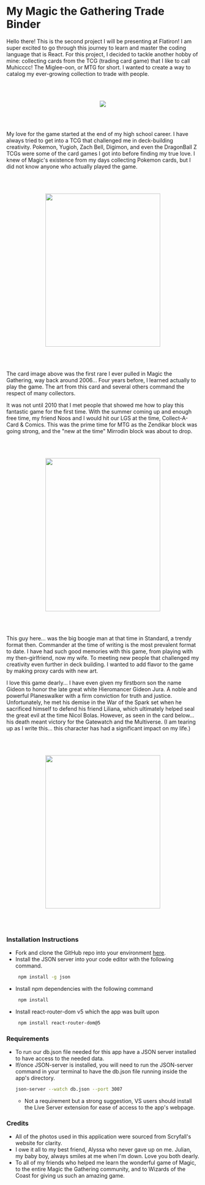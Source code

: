 # My Magic the Gathering Trade Binder
Hello there!
This is the second project I will be presenting at Flatiron! I am super excited to go through this journey to learn and master the coding language that is React. For this project, I decided to tackle another hobby of mine: collecting cards from the TCG (trading card game) that I like to call Muhicccc! The Miglee-oon, or MTG for short. I wanted to create a way to catalog my ever-growing collection to trade with people.

<br></br>
<p align="center">
<img src="https://media.tenor.com/zaDsuC1M3bIAAAAC/mtg-intro.gif">
</p>
<br></br>

My love for the game started at the end of my high school career. I have always tried to get into a TCG that challenged me in deck-building creativity. Pokemon, Yugioh, Zach Bell, Digimon, and even the DragonBall Z TCGs were some of the card games I got into before finding my true love. I knew of Magic's existence from my days collecting Pokemon cards, but I did not know anyone who actually played the game. 

<br></br>
<p align="center">
<img src="https://cards.scryfall.io/large/front/b/1/b11bdd7d-0b85-4b63-89c9-9e865c680bd4.jpg?1593275284" width="300" height="400">
</p>
<br></br>

The card image above was the first rare I ever pulled in Magic the Gathering, way back around 2006... Four years before, I learned actually to play the game. The art from this card and several others command the respect of many collectors. 

It was not until 2010 that I met people that showed me how to play this fantastic game for the first time. With the summer coming up and enough free time, my friend Noos and I would hit our LGS at the time, Collect-A-Card & Comics. This was the prime time for MTG as the Zendikar block was going strong, and the "new at the time" Mirrodin block was about to drop. 

<br></br>
<p align="center">
<img src="https://cards.scryfall.io/large/front/0/e/0e606072-a3aa-4300-ba90-ec92a721fa76.jpg?1562281841" width="300" height="400">
</p>
<br></br>

This guy here... was the big boogie man at that time in Standard, a trendy format then. Commander at the time of writing is the most prevalent format to date. I have had such good memories with this game, from playing with my then-girlfriend, now my wife. To meeting new people that challenged my creativity even further in deck building. I wanted to add flavor to the game by making proxy cards with new art. 

I love this game dearly... I have even given my firstborn son the name Gideon to honor the late great white Hieromancer Gideon Jura. A noble and powerful Planeswalker with a firm conviction for truth and justice. Unfortunately, he met his demise in the War of the Spark set when he sacrificed himself to defend his friend Liliana, which ultimately helped seal the great evil at the time Nicol Bolas. However, as seen in the card below... his death meant victory for the Gatewatch and the Multiverse. (I am tearing up as I write this... this character has had a significant impact on my life.)

<br></br>
<p align="center">
<img src="https://cards.scryfall.io/large/front/8/4/849c79ad-8bfc-4512-ab41-f213b6b285ab.jpg?1557575945" width="300" height="400">
</p>
<br></br>

### Installation Instructions
* Fork and clone the GitHub repo into your environment [here](https://github.com/Jessieg12/Magic-Trade-Binder).
* Install the JSON server into your code editor with the following command. 
    ```bash
     npm install -g json
     ```
* Install npm dependencies with the following command
    ```bash
     npm install
     ```
* Install react-router-dom v5 which the app was built upon
    ```bash
     npm install react-router-dom@5
     ```

### Requirements
* To run our db.json file needed for this app have a JSON server installed to have access to the needed data.
* If/once JSON-server is installed, you will need to run the JSON-server command in your terminal to have the db.json file running inside the app's directory. 
    ```bash
    json-server --watch db.json --port 3007
    ```
  * Not a requirement but a strong suggestion, VS users should install the Live Server extension for ease of access to the app's webpage.

### Credits
 * All of the photos used in this application were sourced from Scryfall's website for clarity.
 * I owe it all to my best friend, Alyssa who never gave up on me. Julian, my baby boy, always smiles at me when I'm down. Love you both dearly.
 * To all of my friends who helped me learn the wonderful game of Magic, to the entire Magic the Gathering community, and to Wizards of the Coast for giving us such an amazing game. 